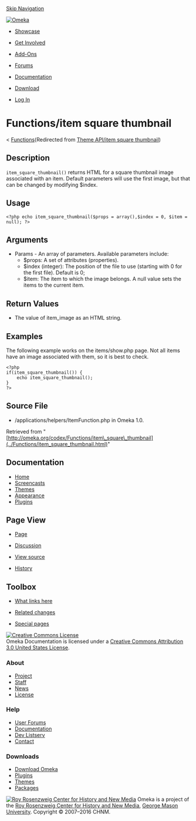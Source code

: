<div id="wrap">

[Skip Navigation](item_square_thumbnail.html#content)
<div id="header">

<div class="padding">

<span
id="logo">[![Omeka](http://omeka.org/ui/i/logo-horizontal-288px.gif)](../../index.html)</span>
<div id="search-form">

</div>

-   <div id="nav-showcase">

    </div>

    [Showcase](../../showcase.1.html)
-   <div id="nav-involved">

    </div>

    [Get Involved](../../index.html%3Fp=124.html)
-   <div id="nav-addons">

    </div>

    [Add-Ons](../../add-ons.1.html)
-   <div id="nav-forums">

    </div>

    [Forums](../../forums/topic/mysqli-stmt.bind-result.html)
-   <div id="nav-documentation">

    </div>

    [Documentation](http://omeka.org/codex/)
-   <div id="nav-download">

    </div>

    [Download](../../download.1.html)

</div>

</div>

<div id="content">

<div class="padding">

<div id="user-meta">

-   <div id="pt-login">

    </div>

    [Log
    In](http://omeka.org/c/index.php?title=Special:UserLogin&returnto=Theme%20API/item%20square%20thumbnail)

</div>

Functions/item square thumbnail
===============================

<div id="contentSub">

<span class="subpages">&lt;
[Functions](../Functions.html "Functions")</span>(Redirected from [Theme
API/item square
thumbnail](http://omeka.org/c/index.php?title=Theme_API/item_square_thumbnail&redirect=no "Theme API/item square thumbnail"))

</div>

<div id="primary">

<span id="Description" class="mw-headline"> Description </span>
---------------------------------------------------------------

`item_square_thumbnail()` returns HTML for a square thumbnail image
associated with an item. Default parameters will use the first image,
but that can be changed by modifying \$index.

<span id="Usage" class="mw-headline"> Usage </span>
---------------------------------------------------

<div class="mw-geshi mw-content-ltr" dir="ltr">

<div class="php source-php">

``` {.de1}
<?php echo item_square_thumbnail($props = array(),$index = 0, $item = null); ?>
```

</div>

</div>

<span id="Arguments" class="mw-headline"> Arguments </span>
-----------------------------------------------------------

-   Params - An array of parameters. Available parameters include:
    -   \$props: A set of attributes (properties).
    -   \$index (integer): The position of the file to use (starting
        with 0 for the first file). Default is 0;
    -   \$item: The item to which the image belongs. A null value sets
        the items to the current item.

<span id="Return_Values" class="mw-headline"> Return Values </span>
-------------------------------------------------------------------

-   The value of item\_image as an HTML string.

<span id="Examples" class="mw-headline"> Examples </span>
---------------------------------------------------------

The following example works on the items/show.php page. Not all items
have an image associated with them, so it is best to check.

<div class="mw-geshi mw-content-ltr" dir="ltr">

<div class="php source-php">

``` {.de1}
<?php 
if(item_square_thumbnail()) {
    echo item_square_thumbnail(); 
}
?>
```

</div>

</div>

<span id="Source_File" class="mw-headline"> Source File </span>
---------------------------------------------------------------

-   /applications/helpers/ItemFunction.php in Omeka 1.0.

<div class="printfooter">

Retrieved from
"[http://omeka.org/codex/Functions/item\_square\_thumbnail](../Functions/item_square_thumbnail.html)"

</div>

<div id="catlinks" class="catlinks catlinks-allhidden">

</div>

</div>

<div id="secondary">

<div class="portlet">

Documentation
-------------

-   [Home](http://omeka.org/codex/)
-   [Screencasts](http://omeka.org/codex/Screencasts)
-   [Themes](http://omeka.org/codex/Managing_Themes_2.0)
-   [Appearance](http://omeka.org/codex/Managing_Appearance_2.0)
-   [Plugins](http://omeka.org/codex/Plugins2.0)

</div>

<div class="portlet">

Page View
---------

-   <div id="nav-page">

    </div>

    [Page](../Functions/item_square_thumbnail.html)
-   <div id="nav-discussion">

    </div>

    [Discussion](http://omeka.org/c/index.php?title=Talk:Functions/item_square_thumbnail&action=edit&redlink=1)
-   <div id="nav-view_source">

    </div>

    [View
    source](http://omeka.org/c/index.php?title=Functions/item_square_thumbnail&action=edit)
-   <div id="nav-history">

    </div>

    [History](http://omeka.org/c/index.php?title=Functions/item_square_thumbnail&action=history)

</div>

<div id="wiki-toolbox" class="portlet">

Toolbox
-------

-   <div id="t-whatlinkshere">

    </div>

    [What links
    here](../Special:WhatLinksHere/Functions/item_square_thumbnail.html)
-   <div id="t-recentchangeslinked">

    </div>

    [Related
    changes](../Special:RecentChangesLinked/Functions/item_square_thumbnail.html)
-   <div id="t-specialpages">

    </div>

    [Special pages](http://omeka.org/codex/Special:SpecialPages)

</div>

[![Creative Commons
License](https://i.creativecommons.org/l/by/3.0/us/88x31.png)](http://creativecommons.org/licenses/by/3.0/us/)\
Omeka Documentation is licensed under a [Creative Commons Attribution
3.0 United States
License](http://creativecommons.org/licenses/by/3.0/us/).

</div>

</div>

</div>

<div id="footer">

<div class="padding">

<div id="sitemap">

<div class="section">

### About

-   [Project](../../index.html%3Fp=2.html)
-   [Staff](../../index.html%3Fp=3.html)
-   [News](../../blog.1.html)
-   [License](http://www.gnu.org/copyleft/gpl.html)

</div>

<div class="section">

### Help

-   [User Forums](../../forums/topic/mysqli-stmt.bind-result.html)
-   [Documentation](http://omeka.org/codex/)
-   [Dev Listserv](http://groups.google.com/group/omeka-dev)
-   [Contact](http://omeka.org/contact/)

</div>

<div class="section">

### Downloads

-   [Download Omeka](../../download.1.html)
-   [Plugins](../../plugins.html)
-   [Themes](../../download/themes/index.html)
-   [Packages](../../index.html%3Fp=222.html)

</div>

</div>

<div id="chnm-meta">

<span id="chnm-logo">[![Roy Rosenzweig Center for History and New
Media](http://omeka.org/ui/i/rrchnm-logo-regular.gif)](http://chnm.gmu.edu)</span>
Omeka is a project of the [Roy Rosenzweig Center for History and New
Media](http://chnm.gmu.edu), [George Mason
University](http://www.gmu.edu). Copyright © 2007–2016 CHNM.

</div>

</div>

</div>

</div>
